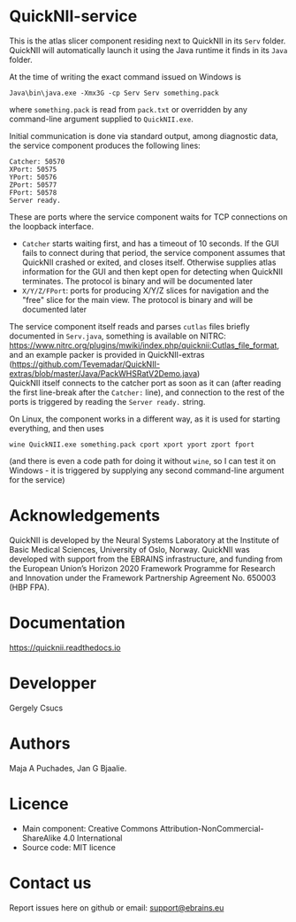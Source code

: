 # QuickNII-service

This is the atlas slicer component residing next to QuickNII in its `Serv` folder. QuickNII will automatically launch it using the Java runtime it finds in its `Java` folder.

At the time of writing the exact command issued on Windows is

    Java\bin\java.exe -Xmx3G -cp Serv Serv something.pack
    
where `something.pack` is read from `pack.txt` or overridden by any command-line argument supplied to `QuickNII.exe`.

Initial communication is done via standard output, among diagnostic data, the service component produces the following lines:

    Catcher: 50570
    XPort: 50575
    YPort: 50576
    ZPort: 50577
    FPort: 50578
    Server ready.

These are ports where the service component waits for TCP connections on the loopback interface.

* `Catcher` starts waiting first, and has a timeout of 10 seconds. If the GUI fails to connect during that period, the service component assumes that QuickNII crashed or exited, and closes itself. Otherwise supplies atlas information for the GUI and then kept open for detecting when QuickNII terminates. The protocol is binary and will be documented later
* `X/Y/Z/FPort`: ports for producing X/Y/Z slices for navigation and the "free" slice for the main view. The protocol is binary and will be documented later

The service component itself reads and parses `cutlas` files briefly documented in `Serv.java`, something is available on NITRC: https://www.nitrc.org/plugins/mwiki/index.php/quicknii:Cutlas_file_format, and an example packer is provided in QuickNII-extras (https://github.com/Tevemadar/QuickNII-extras/blob/master/Java/PackWHSRatV2Demo.java)  
QuickNII itself connects to the catcher port as soon as it can (after reading the first line-break after the `Catcher:` line), and connection to the rest of the ports is triggered by reading the `Server ready.` string.

On Linux, the component works in a different way, as it is used for starting everything, and then uses 

    wine QuickNII.exe something.pack cport xport yport zport fport

(and there is even a code path for doing it without `wine`, so I can test it on Windows - it is triggered by supplying any second command-line argument for the service)

# Acknowledgements
QuickNII is developed by the Neural Systems Laboratory at the Institute of Basic Medical Sciences, University of Oslo, Norway. QuickNII was developed with support from the EBRAINS infrastructure, and funding from the European Union’s Horizon 2020 Framework Programme for Research and Innovation under the Framework Partnership Agreement No. 650003 (HBP FPA).

# Documentation
https://quicknii.readthedocs.io

# Developper
Gergely Csucs

# Authors
 Maja A Puchades, Jan G Bjaalie. 

# Licence
- Main component: Creative Commons Attribution-NonCommercial-ShareAlike 4.0 International
- Source code: MIT licence

# Contact us
Report issues here on github or email: support@ebrains.eu

